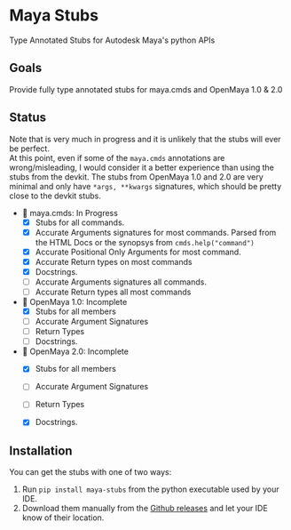 # Maya Stubs

Type Annotated Stubs for Autodesk Maya's python APIs

## Goals

Provide fully type annotated stubs for maya.cmds and OpenMaya 1.0 & 2.0


## Status

Note that is very much in progress and it is unlikely that the stubs will ever be perfect.  
At this point, even if some of the `maya.cmds` annotations are wrong/misleading, I would consider it a better experience than using the stubs from the devkit.
The stubs from OpenMaya 1.0 and 2.0 are very minimal and only have `*args, **kwargs` signatures, which should be pretty close to the devkit stubs.

- 🚧 maya.cmds: In Progress
  - [x] Stubs for all commands.
  - [x] Accurate Arguments signatures for most commands.
    Parsed from the HTML Docs or the synopsys from `cmds.help("command")`
  - [x] Accurate Positional Only Arguments for most command.
  - [x] Accurate Return types on most commands
  - [x] Docstrings.
  - [ ] Accurate Arguments signatures all commands.
  - [ ] Accurate Return types all most commands
- 🚧 OpenMaya 1.0: Incomplete
  - [x] Stubs for all members
  - [ ] Accurate Argument Signatures
  - [ ] Return Types
  - [ ] Docstrings.
- 🚧 OpenMaya 2.0: Incomplete
  - [x] Stubs for all members
  - [ ] Accurate Argument Signatures
  - [ ] Return Types
  - [x] Docstrings.


## Installation

You can get the stubs with one of two ways:

1. Run `pip install maya-stubs` from the python executable used by your IDE.
2. Download them manually from the [Github releases](https://github.com/Muream/maya-stubs/releases) and let your IDE know of their location.

